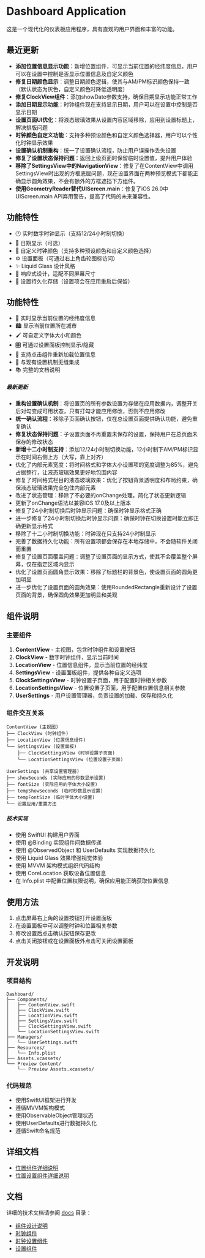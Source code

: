 # Dashboard Application

这是一个现代化的仪表板应用程序，具有直观的用户界面和丰富的功能。

## 最近更新

- **添加位置信息显示功能**：新增位置组件，可显示当前位置的经纬度信息，用户可以在设置中控制是否显示位置信息及自定义颜色
- **修复日期颜色显示**：调整日期颜色逻辑，使其与AM/PM标识颜色保持一致（默认状态为灰色，自定义颜色时降低透明度）
- **修复ClockView组件**：添加showDate参数支持，确保日期显示功能正常工作
- **添加日期显示功能**：时钟组件现在支持显示日期，用户可以在设置中控制是否显示日期
- **设置页面UI优化**：将液态玻璃效果从设置内容区域移除，应用到设置标题上，解决排版问题
- **时钟颜色自定义功能**：支持多种预设颜色和自定义颜色选择器，用户可以个性化时钟显示效果
- **设置确认机制重构**：统一了设置确认流程，防止用户误操作丢失设置
- **修复了设置状态保持问题**：返回上级页面时保留临时设置值，提升用户体验
- **移除了SettingsView中的NavigationView**：修复了在ContentView中调用SettingsView时出现的方框底层问题，现在设置界面在两种预览模式下都能正确显示圆角效果，不会有额外的方框遮挡下方组件。
- **使用GeometryReader替代UIScreen.main**：修复了iOS 26.0中UIScreen.main API弃用警告，提高了代码的未来兼容性。

## 功能特性

- 🕐 实时数字时钟显示（支持12/24小时制切换）
- 📅 日期显示（可选）
- 🎨 自定义时钟颜色（支持多种预设颜色和自定义颜色选择）
- ⚙️ 设置面板（可通过右上角齿轮图标访问）
- ✨ Liquid Glass 设计风格
- 📱 响应式设计，适配不同屏幕尺寸
- 💾 设置持久化存储（设置项会在应用重启后保留）

## 功能特性

- 📍 实时显示当前位置的经纬度信息
- 🏙️ 显示当前位置所在城市
- 🖌️ 可自定义字体大小和颜色
- 🎛️ 可通过设置面板控制显示/隐藏
- 🔄 支持点击组件重新加载位置信息
- 🧩 与现有设置机制无缝集成
- 📚 完整的文档说明

##### 最新更新
- **重构设置确认机制**：将设置页的所有参数设置为存储在应用数据内，调整开关后对勾变成可用状态，只有打勾才能应用修改，否则不应用修改
- **统一确认流程**：移除子页面确认按钮，仅在总设置页面提供确认功能，避免重复确认
- **修复状态保持问题**：子设置页面不再重置未保存的设置，保持用户在总页面未保存的修改状态
- **新增十二小时制支持**：添加12/24小时制切换功能，12小时制下AM/PM标识显示在时间右侧上方（大写，靠上对齐）
- 优化了内部元素宽度：将时间格式和字体大小设置项的宽度调整为85%，避免占据整行，让液态玻璃效果更好地包围内容
- 修复了时间格式栏目的液态玻璃效果：优化了按钮背景透明度和布局约束，确保液态玻璃效果完全包住内部元素
- 改进了状态管理：移除了不必要的onChange处理，简化了状态更新逻辑
- 更新了onChange语法以兼容iOS 17.0及以上版本
- 修复了24小时制切换后时钟显示问题：确保时钟显示格式正确
- 进一步修复了24小时制切换后时钟显示问题：确保时钟在切换设置时能立即正确更新显示格式
- 移除了十二小时制切换功能：时钟现在只支持24小时制显示
- 完善了数据持久化功能：所有设置项都会保存在本地存储中，不会随软件关闭而重置
- 修复了设置页面覆盖问题：调整了设置页面的显示方式，使其不会覆盖整个屏幕，仅在指定区域内显示
- 优化了设置页面圆角显示效果：移除了标题栏的背景色，使设置页面的圆角更加明显
- 进一步优化了设置页面的圆角效果：使用RoundedRectangle重新设计了设置页面的背景，确保圆角效果更加明显和美观

## 组件说明

### 主要组件

1. **ContentView** - 主视图，包含时钟组件和设置按钮
2. **ClockView** - 数字时钟组件，显示当前时间
3. **LocationView** - 位置信息组件，显示当前位置的经纬度
4. **SettingsView** - 设置面板组件，提供各种自定义选项
5. **ClockSettingsView** - 时钟设置子页面，用于配置时钟相关参数
6. **LocationSettingsView** - 位置设置子页面，用于配置位置信息相关参数
7. **UserSettings** - 用户设置管理器，负责设置的加载、保存和持久化

### 组件交互关系

```
ContentView (主视图)
├── ClockView (时钟组件)
├── LocationView (位置信息组件)
└── SettingsView (设置面板)
    ├── ClockSettingsView (时钟设置子页面)
    └── LocationSettingsView (位置设置子页面)

UserSettings (共享设置管理器)
├── showSeconds (实际应用的秒数显示设置)
├── fontSize (实际应用的字体大小设置)
├── tempShowSeconds (临时秒数显示设置)
├── tempFontSize (临时字体大小设置)
└── 设置应用/重置方法
```

##### 技术实现

- 使用 SwiftUI 构建用户界面
- 使用 @Binding 实现组件间数据传递
- 使用 @ObservedObject 和 UserDefaults 实现数据持久化
- 使用 Liquid Glass 效果增强视觉体验
- 使用 MVVM 架构模式组织代码结构
- 使用 CoreLocation 获取设备位置信息
- 在 Info.plist 中配置位置权限说明，确保应用能正确获取位置信息

## 使用方法

1. 点击屏幕右上角的设置按钮打开设置面板
2. 在设置面板中可以调整时钟和位置相关参数
3. 修改设置后点击确认按钮保存更改
4. 点击关闭按钮或在设置面板外点击可关闭设置面板

## 开发说明

### 项目结构

```
Dashboard/
├── Components/
│   ├── ContentView.swift
│   ├── ClockView.swift
│   ├── LocationView.swift
│   ├── SettingsView.swift
│   ├── ClockSettingsView.swift
│   └── LocationSettingsView.swift
├── Managers/
│   └── UserSettings.swift
├── Resources/
│   └── Info.plist
├── Assets.xcassets/
└── Preview Content/
    └── Preview Assets.xcassets/
```

### 代码规范

- 使用SwiftUI框架进行开发
- 遵循MVVM架构模式
- 使用ObservableObject管理状态
- 使用UserDefaults进行数据持久化
- 遵循Swift命名规范

## 详细文档

- [位置组件详细说明](docs/location-component.md)
- [位置设置组件详细说明](docs/location-settings.md)

## 文档

详细的技术文档请参阅 [docs](./docs) 目录：

- [组件设计说明](./docs/component-design.md)
- [时钟组件](./docs/clock-component.md)
- [时钟设置组件](./docs/clock-settings-component.md)
- [设置组件](./docs/settings-component.md)